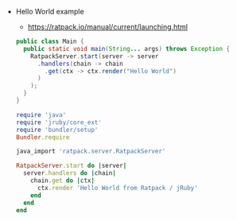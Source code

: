 * Hello World example
  * https://ratpack.io/manual/current/launching.html

  ```java
  public class Main {
    public static void main(String... args) throws Exception {
      RatpackServer.start(server -> server
        .handlers(chain -> chain
          .get(ctx -> ctx.render("Hello World")
        )
      );
    }
  }
  ```

  ```ruby
  require 'java'
  require 'jruby/core_ext'
  require 'bundler/setup'
  Bundler.require

  java_import 'ratpack.server.RatpackServer'

  RatpackServer.start do |server|
    server.handlers do |chain|
      chain.get do |ctx|
        ctx.render 'Hello World from Ratpack / jRuby'
      end
    end
  end
  ```
